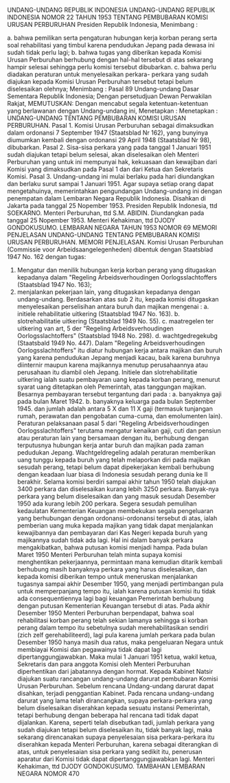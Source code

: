 UNDANG-UNDANG REPUBLIK INDONESIA UNDANG-UNDANG REPUBLIK INDONESIA NOMOR 22 TAHUN 1953 TENTANG PEMBUBARAN KOMISI URUSAN PERBURUHAN Presiden Republik Indonesia,
Menimbang :

a. bahwa pemilikan serta pengaturan hubungan kerja korban perang serta soal rehabilitasi yang timbul karena pendudukan Jepang pada dewasa ini sudah tidak perlu lagi;
b. bahwa tugas yang diberikan kepada Komisi Urusan Perburuhan berhubung dengan hal-hal tersebut di atas sekarang hampir selesai sehingga perlu komisi tersebut dibubarkan.
c. bahwa perlu diadakan peraturan untuk menyelesaikan perkara- perkara yang sudah diajukan kepada Komisi Urusan Perburuhan tersebut tetapi belum diselesaikan olehnya;
Menimbang :
 Pasal 89 Undang-undang Dasar Sementara Republik Indonesia; Dengan persetudjuan Dewan Perwakilan Rakjat,
MEMUTUSKAN:
 Dengan mencabut segala ketentuan-ketentuan yang berlawanan dengan Undang-undang ini, Menetapkan : Menetapkan : UNDANG-UNDANG TENTANG PEMBUBARAN KOMISI URUSAN PERBURUHAN. Pasal 1. Komisi Urusan Perburuhan sebagai dimaksudkan dalam ordonansi 7 September 1947 (Staatsblad Nr 162), yang bunyinya diumumkan kembali dengan ordonansi 29 April 1948 (Staatsblad Nr 98), dibubarkan. Pasal 2. Sisa-sisa perkara yang pada tanggal 1 Januari 1951 sudah diajukan tetapi belum selesai, akan diselesaikan oleh Menteri Perburuhan yang untuk ini mempunyai hak, kekuasaan dan kewajiban dari Komisi yang dimaksudkan pada Pasal 1 dan dari Ketua dan Sekretaris Komisi. Pasal 3. Undang-undang ini mulai berlaku pada hari diundangkan dan berlaku surut sampai 1 Januari 1951. Agar supaya setiap orang dapat mengetahuinya, memerintahkan pengundangan Undang-undang ini dengan penempatan dalam Lembaran Negara Republik Indonesia. Disahkan di Jakarta pada tanggal 25 Nopember 1953. Presiden Republik Indonesia, ttd SOEKARNO. Menteri Perburuhan, ttd S.M. ABIDIN. Diundangkan pada tanggal 25 Nopember 1953. Menteri Kehakiman, ttd DJODY GONDOKUSUMO. LEMBARAN NEGARA TAHUN 1953 NOMOR 69 MEMORI PENJELASAN UNDANG-UNDANG TENTANG PEMBUBARAN KOMISI URUSAN PERBURUHAN. MEMORI PENJELASAN. Komisi Urusan Perburuhan (Commissie voor Arbeidsaangelegenheden) dibentuk dengan Staatsblad 1947 No. 162 dengan tugas:
1. Mengatur dan menilik hubungan kerja korban perang yang ditugaskan kepadanya dalam "Regeling Arbeidsverhoudingen Oorlogsslachtoffers (Staatsblad 1947 No.
163);
2. menjalankan pekerjaan lain, yang ditugaskan kepadanya dengan undang-undang. Berdasarkan atas sub 2 itu, kepada komisi ditugaskan menyelesaikan perselisihan antara buruh dan majikan mengenai :
a. initiele rehabilitatie uitkering (Staatsblad 1947 No. 163).
b. slotrehabilitatie uitkering (Staatsblad 1949 No. 55).
c. maatregelen ter uitkering van art, 5 der "Regeling Arbeidsverhoudingen Oorlogsslachtoffers" (Staatsblad 1948 No. 298).
d. wachtgedregekubg (Staatsbald 1949 No. 447). Dalam "Regeling Arbeidsverhoudingen Oorlogsslachtoffers" itu diatur hubungan kerja antara majikan dan buruh yang karena pendudukan Jepang menjadi kacau, baik karena buruhnya diinternir maupun karena majikannya menutup perusahaannya atau perusahaan itu diambil oleh Jepang. Initiele dan slotrehabilitatie uitkering ialah suatu pembayaran uang kepada korban perang, menurut syarat uang ditetapkan oleh Pemerintah, atas tanggungan majikan. Besarnya pembayaran tersebut tergantung dari pada :
a. banyaknya gaji pada bulan Maret 1942.
b. banyaknya keluarga pada bulan September 1945. dan jumlah adalah antara 5 X dan 11 X gaji (termasuk tunjangan rumah, perawatan dan pengobatan cuma-cuma, dan emolumenten lain). Peraturan pelaksanaan pasal 5 dari "Regeling Arbeidsverhoudingen Oorlogsslachtoffers" terutama mengatur kenaikan gaji, cuti dan pensiun atau peraturan lain yang bersamaan dengan itu, berhubung dengan terputusnya hubungan kerja antar buruh dan majikan pada zaman pedudukan Jepang. Wachtgeldregeling adalah peraturan memberikan uang tunggu kepada buruh yang telah melaporkan diri pada majikan sesudah perang, tetapi belum dapat dipekerjakan kembali berhubung dengan keadaan luar biasa di Indonesia sesudah perang dunia ke II berakhir. Selama komisi berdiri sampai akhir tahun 1950 telah diajukan 3400 perkara dan diselesaikan kurang lebih 3250 perkara. Banyak-nya perkara yang belum diselesaikan dan yang masuk sesudah Desember 1950 ada kurang lebih 200 perkara. Segera sesudah pemulihan kedaulatan Kementerian Keuangan membekukan segala pengeluaran yang berhubungan dengan ordonansi-ordonansi tersebut di atas, ialah pemberian uang muka kepada majikan yang tidak dapat menjalankan kewajibannya dan pembayaran dari Kas Negeri kepada buruh yang majikannya sudah tidak ada lagi. Hal ini dalam banyak perkara mengakibatkan, bahwa putusan komisi menjadi hampa. Pada bulan Maret 1950 Menteri Perburuhan telah minta supaya komisi menghentikan pekerjaannya, permintaan mana kemudian ditarik kembali berhubung masih banyaknya perkara yang harus diselesaikan, dan kepada komisi diberikan tempo untuk meneruskan menjalankan tugasnya sampai akhir Desember 1950, yang menjadi pertimbangan pula untuk memperpanjang tempo itu, ialah karena putusan komisi itu tidak ada consequentiennya lagi bagi keuangan Pemerintah berhubung dengan putusan Kementerian Keuangan tersebut di atas. Pada akhir Desember 1950 Menteri Perburuhan berpendapat, bahwa soal rehabilitasi korban perang telah sekian lamanya sehingga si korban perang dalam tempo itu sebetulnya sudah merehabilitasikan sendiri (zich zelf gerehabiliteerd), lagi pula karena jumlah perkara pada bulan Desember 1950 hanya masih dua ratus, maka pengeluaran Negara untuk membiayai Komisi dan pegawainya tidak dapat lagi dipertanggungjawabkan. Maka mulai 1 Januari 1951 ketua, wakil ketua, Sekretaris dan para anggota Komisi oleh Menteri Perburuhan diperhentikan dari jabatannya dengan hormat. Kepada Kabinet Natsir diajukan suatu rancangan undang-undang darurat pembubaran Komisi Urusan Perburuhan. Sebelum rencana Undang-undang darurat dapat disahkan, terjadi penggantian Kabinet. Pada rencana undang-undang darurat yang lama telah dirancangkan, supaya perkara-perkara yang belum diselesaikan diserahkan kepada sesuatu instansi Pemerintah, tetapi berhubung dengan beberapa hal rencana tadi tidak dapat dijalankan. Karena, seperti telah disebutkan tadi, jumlah perkara yang sudah diajukan tetapi belum diselesaikan itu, tidak banyak lagi, maka sekarang direncanakan supaya penyelesaian sisa perkara-perkara itu diserahkan kepada Menteri Perburuhan, karena sebagai diterangkan di atas, untuk penyelesaian sisa perkara yang sedikit itu, penerusan aparatur dari Komisi tidak dapat dipertanggungjawabkan lagi. Menteri Kehakiman, ttd DJODY GONDOKUSUMO. TAMBAHAN LEMBARAN NEGARA NOMOR 470